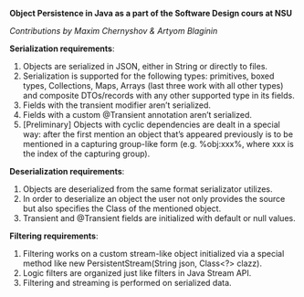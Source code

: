 **Object Persistence in Java as a part of the Software Design cours at NSU**

_Contributions by Maxim Chernyshov & Artyom Blaginin_

**Serialization requirements**:

1. Objects are serialized in JSON, either in String or directly to files.
2. Serialization is supported for the following types: primitives, boxed types, Collections, Maps, Arrays (last three work with all other types) and composite DTOs/records with any other supported type in its fields.
3. Fields with the transient modifier aren’t serialized.
4. Fields with a custom @Transient annotation aren’t serialized.
5. [Preliminary] Objects with cyclic dependencies are dealt in a special way: after the first mention an object that’s appeared previously is to be mentioned in a capturing group-like form (e.g. %obj:xxx%, where xxx is the index of the capturing group).

**Deserialization requirements**:
1. Objects are deserialized from the same format serializator utilizes.
2. In order to deserialize an object the user not only provides the source but also specifies the Class of the mentioned object.
3. Transient and @Transient fields are initialized with default or null values.

**Filtering requirements**:
1. Filtering works on a custom stream-like object initialized via a special method like new PersistentStream(String json, Class<?> clazz).
2. Logic filters are organized just like filters in Java Stream API.
3. Filtering and streaming is performed on serialized data.
